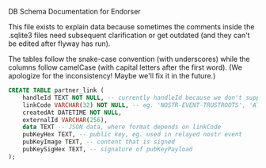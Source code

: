 
DB Schema Documentation for Endorser

This file exists to explain data because sometimes the comments inside the
.sqlite3 files need subsequent clarification or get outdated (and they can't
be edited after flyway has run).

The tables follow the snake-case convention (with underscores) while the
columns follow camelCase (with capital letters after the first word).
(We apologize for the inconsistency! Maybe we'll fix it in the future.)

```sql
CREATE TABLE partner_link (
    handleId TEXT NOT NULL, -- currently handleId because we don't support updates to events
    linkCode VARCHAR(32) NOT NULL, -- eg. 'NOSTR-EVENT-TRUSTROOTS', 'ATTEST.SH'
    createdAt DATETIME NOT NULL,
    externalId VARCHAR(256),
    data TEXT -- JSON data, where format depends on linkCode
    pubKeyHex TEXT, -- public key, eg. used in relayed nostr event
    pubKeyImage TEXT, -- content that is signed
    pubKeySigHex TEXT, -- signature of pubKeyPayload
);
```
